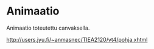 # Animaatio

Animaatio toteutettu canvaksella.

http://users.jyu.fi/~anmasnec/TIEA2120/vt4/pohja.xhtml
